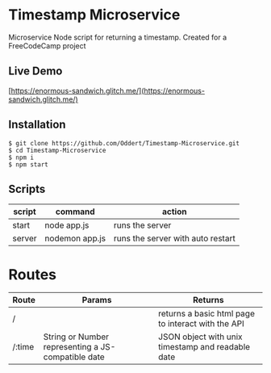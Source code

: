 # Timestamp Microservice

Microservice Node script for returning a timestamp. Created for a FreeCodeCamp project

## Live Demo
[https://enormous-sandwich.glitch.me/](https://enormous-sandwich.glitch.me/)

## Installation
```
$ git clone https://github.com/Oddert/Timestamp-Microservice.git
$ cd Timestamp-Microservice
$ npm i
$ npm start
```

## Scripts
| script | command                                        | action
|--------|------------------------------------------------|------------------------------------------------|
| start  | node app.js                                    | runs the server                                |
| server | nodemon app.js                                 | runs the server with auto restart              |

# Routes
| Route  | Params | Returns
|--------|-------------|-------------------|
| /  |  | returns a basic html page to interact with the API                                |
| /:time | String or Number representing a JS-compatible date | JSON object with unix timestamp and readable date |

